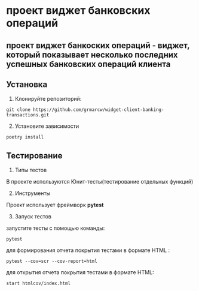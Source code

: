 # проект виджет банковских операций

## проект виджет банкоских операций - виджет, который показывает несколько последних успешных банковских операций клиента

## Установка

1. Клонируйте репозиторий:
```
git clone https://github.com/grmarcw/widget-client-banking-transactions.git
```
2. Установите зависимости
```
poetry install
```
## Тестирование
1. Типы тестов

В проекте используются Юнит-тесты(тестирование отдельных функций)

2. Инструменты

Проект использует фреймворк **pytest**

3. Запуск тестов

запустите тесты с помощью команды:
```
pytest
```
для формирования отчета покрытия тестами в формате HTML :
```
pytest --cov=scr --cov-report=html
```
для открытия отчета покрытия тестами в формате HTML:
```
start htmlcov/index.html
```
